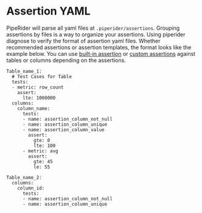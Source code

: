 # Assertion YAML

PipeRider will parse all yaml files at `.piperider/assertions`. Grouping assertions by files is a way to organize your assertions. Using piperider diagnose to verify the format of assertion yaml files.
Whether recommended assertions or assertion templates, the format looks like the example below. You can use [built-in assertion](assertions-builtin.md) or [custom assertions](assertions-custom.md) against tables or columns depending on the assertions.

```
Table_name_1:
  # Test Cases for Table
  tests:
  - metric: row_count
    assert:
      lte: 1000000 
  columns:
    column_name:
      tests:
      - name: assertion_column_not_null
      - name: assertion_column_unique
      - name: assertion_column_value
        assert:
          gte: 0
          lte: 100
      - metric: avg
        assert:
          gte: 45
          le: 55
        
Table_name_2:
  columns:
    column_id:
      tests:
      - name: assertion_column_not_null
      - name: assertion_column_unique
```        